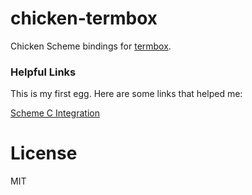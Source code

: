 # chicken-termbox

Chicken Scheme bindings for [termbox](https://github.com/nsf/termbox).


### Helpful Links

This is my first egg.
Here are some links that helped me:

[Scheme C Integration](https://www.more-magic.net/posts/scheme-c-integration.html)

# License

MIT
